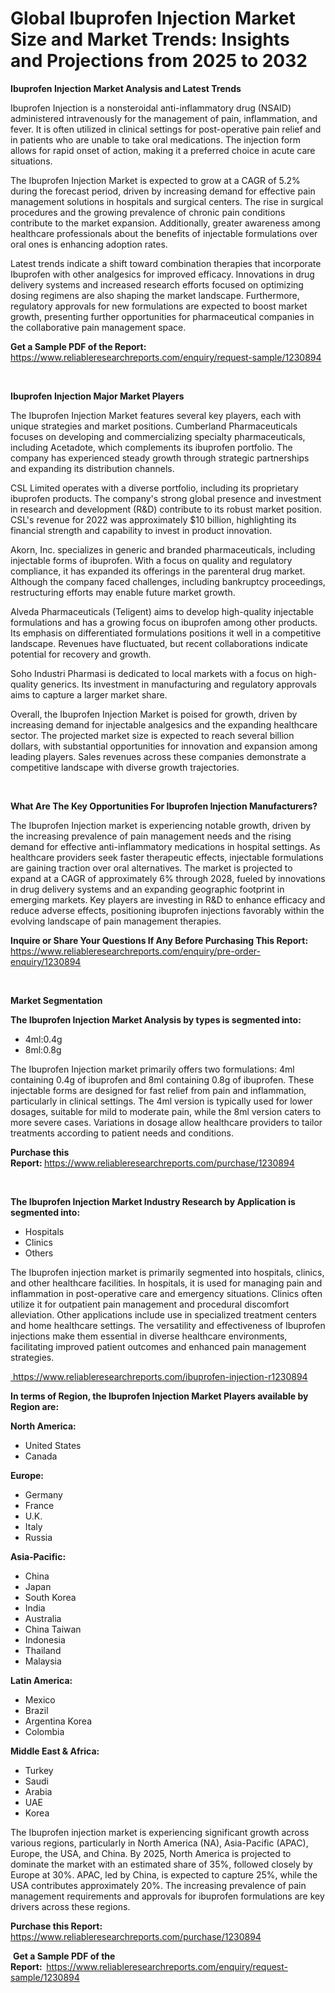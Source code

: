 <p><h1>Global Ibuprofen Injection Market Size and Market Trends: Insights and Projections from 2025 to 2032</h1></p><p><strong>Ibuprofen Injection Market Analysis and Latest Trends</strong></p>
<p><p>Ibuprofen Injection is a nonsteroidal anti-inflammatory drug (NSAID) administered intravenously for the management of pain, inflammation, and fever. It is often utilized in clinical settings for post-operative pain relief and in patients who are unable to take oral medications. The injection form allows for rapid onset of action, making it a preferred choice in acute care situations.</p><p>The Ibuprofen Injection Market is expected to grow at a CAGR of 5.2% during the forecast period, driven by increasing demand for effective pain management solutions in hospitals and surgical centers. The rise in surgical procedures and the growing prevalence of chronic pain conditions contribute to the market expansion. Additionally, greater awareness among healthcare professionals about the benefits of injectable formulations over oral ones is enhancing adoption rates.</p><p>Latest trends indicate a shift toward combination therapies that incorporate Ibuprofen with other analgesics for improved efficacy. Innovations in drug delivery systems and increased research efforts focused on optimizing dosing regimens are also shaping the market landscape. Furthermore, regulatory approvals for new formulations are expected to boost market growth, presenting further opportunities for pharmaceutical companies in the collaborative pain management space.</p></p>
<p><strong>Get a Sample PDF of the Report:&nbsp;</strong> <a href="https://www.reliableresearchreports.com/enquiry/request-sample/1230894?utm_campaign=2215&utm_medium=2&utm_source=Github&utm_content=ia&utm_term=19042025&utm_id=ibuprofen-injection">https://www.reliableresearchreports.com/enquiry/request-sample/1230894</a></p>
<p>&nbsp;</p>
<p><strong>Ibuprofen Injection Major Market Players</strong></p>
<p><p>The Ibuprofen Injection Market features several key players, each with unique strategies and market positions. Cumberland Pharmaceuticals focuses on developing and commercializing specialty pharmaceuticals, including Acetadote, which complements its ibuprofen portfolio. The company has experienced steady growth through strategic partnerships and expanding its distribution channels.</p><p>CSL Limited operates with a diverse portfolio, including its proprietary ibuprofen products. The company's strong global presence and investment in research and development (R&D) contribute to its robust market position. CSL's revenue for 2022 was approximately $10 billion, highlighting its financial strength and capability to invest in product innovation.</p><p>Akorn, Inc. specializes in generic and branded pharmaceuticals, including injectable forms of ibuprofen. With a focus on quality and regulatory compliance, it has expanded its offerings in the parenteral drug market. Although the company faced challenges, including bankruptcy proceedings, restructuring efforts may enable future market growth.</p><p>Alveda Pharmaceuticals (Teligent) aims to develop high-quality injectable formulations and has a growing focus on ibuprofen among other products. Its emphasis on differentiated formulations positions it well in a competitive landscape. Revenues have fluctuated, but recent collaborations indicate potential for recovery and growth.</p><p>Soho Industri Pharmasi is dedicated to local markets with a focus on high-quality generics. Its investment in manufacturing and regulatory approvals aims to capture a larger market share.</p><p>Overall, the Ibuprofen Injection Market is poised for growth, driven by increasing demand for injectable analgesics and the expanding healthcare sector. The projected market size is expected to reach several billion dollars, with substantial opportunities for innovation and expansion among leading players. Sales revenues across these companies demonstrate a competitive landscape with diverse growth trajectories.</p></p>
<p>&nbsp;</p>
<p><strong>What Are The Key Opportunities For Ibuprofen Injection Manufacturers?</strong></p>
<p><p>The Ibuprofen Injection market is experiencing notable growth, driven by the increasing prevalence of pain management needs and the rising demand for effective anti-inflammatory medications in hospital settings. As healthcare providers seek faster therapeutic effects, injectable formulations are gaining traction over oral alternatives. The market is projected to expand at a CAGR of approximately 6% through 2028, fueled by innovations in drug delivery systems and an expanding geographic footprint in emerging markets. Key players are investing in R&D to enhance efficacy and reduce adverse effects, positioning ibuprofen injections favorably within the evolving landscape of pain management therapies.</p></p>
<p><strong>Inquire or Share Your Questions If Any Before Purchasing This Report:</strong> <a href="https://www.reliableresearchreports.com/enquiry/pre-order-enquiry/1230894?utm_campaign=2215&utm_medium=2&utm_source=Github&utm_content=ia&utm_term=19042025&utm_id=ibuprofen-injection">https://www.reliableresearchreports.com/enquiry/pre-order-enquiry/1230894</a></p>
<p>&nbsp;</p>
<p><strong>Market Segmentation</strong></p>
<p><strong>The Ibuprofen Injection Market Analysis by types is segmented into:</strong></p>
<p><ul><li>4ml:0.4g</li><li>8ml:0.8g</li></ul></p>
<p><p>The Ibuprofen Injection market primarily offers two formulations: 4ml containing 0.4g of ibuprofen and 8ml containing 0.8g of ibuprofen. These injectable forms are designed for fast relief from pain and inflammation, particularly in clinical settings. The 4ml version is typically used for lower dosages, suitable for mild to moderate pain, while the 8ml version caters to more severe cases. Variations in dosage allow healthcare providers to tailor treatments according to patient needs and conditions.</p></p>
<p><strong>Purchase this Report:&nbsp;</strong><a href="https://www.reliableresearchreports.com/purchase/1230894?utm_campaign=2215&utm_medium=2&utm_source=Github&utm_content=ia&utm_term=19042025&utm_id=ibuprofen-injection">https://www.reliableresearchreports.com/purchase/1230894</a></p>
<p>&nbsp;</p>
<p><strong>The Ibuprofen Injection Market Industry Research by Application is segmented into:</strong></p>
<p><ul><li>Hospitals</li><li>Clinics</li><li>Others</li></ul></p>
<p><p>The Ibuprofen injection market is primarily segmented into hospitals, clinics, and other healthcare facilities. In hospitals, it is used for managing pain and inflammation in post-operative care and emergency situations. Clinics often utilize it for outpatient pain management and procedural discomfort alleviation. Other applications include use in specialized treatment centers and home healthcare settings. The versatility and effectiveness of Ibuprofen injections make them essential in diverse healthcare environments, facilitating improved patient outcomes and enhanced pain management strategies.</p></p>
<p><a href="https://www.reliableresearchreports.com/ibuprofen-injection-r1230894?utm_campaign=2215&utm_medium=2&utm_source=Github&utm_content=ia&utm_term=19042025&utm_id=ibuprofen-injection">&nbsp;https://www.reliableresearchreports.com/ibuprofen-injection-r1230894</a></p>
<p><strong>In terms of Region, the Ibuprofen Injection Market Players available by Region are:</strong></p>
<p>
    <p> <strong> North America: </strong>
        <ul>
            <li>United States</li>
            <li>Canada</li>
        </ul>
        </p> 
    <p> <strong> Europe: </strong>
        <ul>
            <li>Germany</li>
            <li>France</li>
            <li>U.K.</li>
            <li>Italy</li>
            <li>Russia</li>
        </ul>
        </p> 
    <p> <strong> Asia-Pacific: </strong>
        <ul>
            <li>China</li>
            <li>Japan</li>
            <li>South Korea</li>
            <li>India</li>
            <li>Australia</li>
            <li>China Taiwan</li>
            <li>Indonesia</li>
            <li>Thailand</li>
            <li>Malaysia</li>
        </ul>
        </p> 
    <p> <strong> Latin America: </strong>
        <ul>
            <li>Mexico</li>
            <li>Brazil</li>
            <li>Argentina Korea</li>
            <li>Colombia</li>
        </ul>
        </p> 
    <p> <strong> Middle East & Africa: </strong>
        <ul>
            <li>Turkey</li>
            <li>Saudi</li>
            <li>Arabia</li>
            <li>UAE</li>
            <li>Korea</li>
        </ul>
    </p>
    </p>
<p><p>The Ibuprofen injection market is experiencing significant growth across various regions, particularly in North America (NA), Asia-Pacific (APAC), Europe, the USA, and China. By 2025, North America is projected to dominate the market with an estimated share of 35%, followed closely by Europe at 30%. APAC, led by China, is expected to capture 25%, while the USA contributes approximately 20%. The increasing prevalence of pain management requirements and approvals for ibuprofen formulations are key drivers across these regions.</p></p>
<p><strong>Purchase this Report: </strong><a href="https://www.reliableresearchreports.com/purchase/1230894?utm_campaign=2215&utm_medium=2&utm_source=Github&utm_content=ia&utm_term=19042025&utm_id=ibuprofen-injection">https://www.reliableresearchreports.com/purchase/1230894</a></p>
<p>&nbsp;<strong>Get a Sample PDF of the Report:&nbsp;&nbsp;</strong><a href="https://www.reliableresearchreports.com/enquiry/request-sample/1230894?utm_campaign=2215&utm_medium=2&utm_source=Github&utm_content=ia&utm_term=19042025&utm_id=ibuprofen-injection">https://www.reliableresearchreports.com/enquiry/request-sample/1230894</a></p>
<p><strong></strong></p>
<p><p></p><p></p><p></p></p>